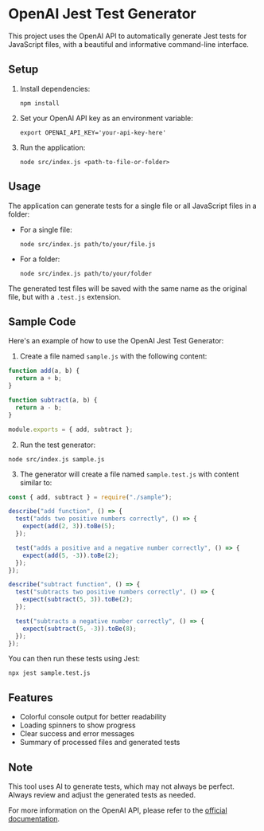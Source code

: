 # OpenAI Jest Test Generator

This project uses the OpenAI API to automatically generate Jest tests for JavaScript files, with a beautiful and informative command-line interface.

## Setup

1. Install dependencies:

   ```
   npm install
   ```

2. Set your OpenAI API key as an environment variable:

   ```
   export OPENAI_API_KEY='your-api-key-here'
   ```

3. Run the application:
   ```
   node src/index.js <path-to-file-or-folder>
   ```

## Usage

The application can generate tests for a single file or all JavaScript files in a folder:

- For a single file:

  ```
  node src/index.js path/to/your/file.js
  ```

- For a folder:
  ```
  node src/index.js path/to/your/folder
  ```

The generated test files will be saved with the same name as the original file, but with a `.test.js` extension.

## Sample Code

Here's an example of how to use the OpenAI Jest Test Generator:

1. Create a file named `sample.js` with the following content:

```javascript
function add(a, b) {
  return a + b;
}

function subtract(a, b) {
  return a - b;
}

module.exports = { add, subtract };
```

2. Run the test generator:

```
node src/index.js sample.js
```

3. The generator will create a file named `sample.test.js` with content similar to:

```javascript
const { add, subtract } = require("./sample");

describe("add function", () => {
  test("adds two positive numbers correctly", () => {
    expect(add(2, 3)).toBe(5);
  });

  test("adds a positive and a negative number correctly", () => {
    expect(add(5, -3)).toBe(2);
  });
});

describe("subtract function", () => {
  test("subtracts two positive numbers correctly", () => {
    expect(subtract(5, 3)).toBe(2);
  });

  test("subtracts a negative number correctly", () => {
    expect(subtract(5, -3)).toBe(8);
  });
});
```

You can then run these tests using Jest:

```
npx jest sample.test.js
```

## Features

- Colorful console output for better readability
- Loading spinners to show progress
- Clear success and error messages
- Summary of processed files and generated tests

## Note

This tool uses AI to generate tests, which may not always be perfect. Always review and adjust the generated tests as needed.

For more information on the OpenAI API, please refer to the [official documentation](https://platform.openai.com/docs/api-reference).
